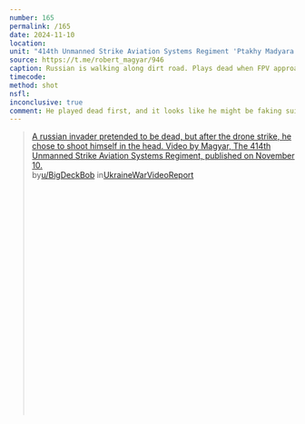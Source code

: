 ```yaml
---
number: 165
permalink: /165
date: 2024-11-10
location: 
unit: "414th Unmanned Strike Aviation Systems Regiment 'Ptakhy Madyara'"
source: https://t.me/robert_magyar/946
caption: Russian is walking along dirt road. Plays dead when FPV approaches but is struck anyway, although it doesn't explode immediately. He rolls onto his back and shoots himself
timecode: 
method: shot
nsfl: 
inconclusive: true
comment: He played dead first, and it looks like he might be faking suicide, too.
---
```

<blockquote class="reddit-embed-bq" style="height:500px" data-embed-height="579"><a href="https://www.reddit.com/r/UkraineWarVideoReport/comments/1gobl6z/a_russian_invader_pretended_to_be_dead_but_after/">A russian invader pretended to be dead, but after the drone strike, he chose to shoot himself in the head. Video by Magyar, The 414th Unmanned Strike Aviation Systems Regiment, published on November 10.</a><br> by<a href="https://www.reddit.com/user/BigDeckBob/">u/BigDeckBob</a> in<a href="https://www.reddit.com/r/UkraineWarVideoReport/">UkraineWarVideoReport</a></blockquote><script async="" src="https://embed.reddit.com/widgets.js" charset="UTF-8"></script>